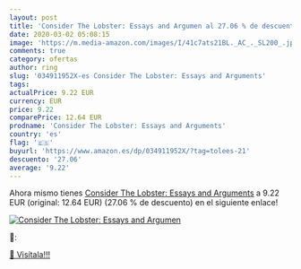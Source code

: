 ```yaml
---
layout: post
title: 'Consider The Lobster: Essays and Argumen al 27.06 % de descuento'
date: 2020-03-02 05:08:15
image: 'https://m.media-amazon.com/images/I/41c7ats21BL._AC_._SL200_.jpg'
comments: true
category: ofertas
author: ring
slug: '034911952X-es Consider The Lobster: Essays and Arguments'
tags: 
actualPrice: 9.22 EUR
currency: EUR
price: 9.22
comparePrice: 12.64 EUR
prodname: 'Consider The Lobster: Essays and Arguments'
country: 'es'
flag: '🇪🇸'
buyurl: 'https://www.amazon.es/dp/034911952X/?tag=tolees-21'
descuento: '27.06'
average: '9.22'
---
```


Ahora mismo tienes [Consider The Lobster: Essays and Arguments](https://www.amazon.es/dp/034911952X/?tag=tolees-21) a 9.22 EUR (original: 12.64 EUR) (27.06 %  de descuento) en el siguiente enlace!

[![Consider The Lobster: Essays and Argumen](https://m.media-amazon.com/images/I/41c7ats21BL._AC_._SL200_.jpg)](https://www.amazon.es/dp/034911952X/?tag=tolees-21)

🔎:


[🛒 Visítala!!!](https://www.amazon.es/dp/034911952X/?tag=tolees-21)

